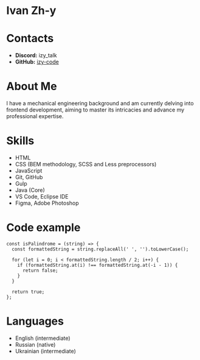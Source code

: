 # Ivan Zh-y

# Contacts

* **Discord:** izy_talk
* **GitHub:** [izy-code](https://github.com/izy-code)

# About Me

I have a mechanical engineering background and am currently delving into frontend development, aiming to master its intricacies and advance my professional expertise.

# Skills

* HTML
* CSS (BEM methodology, SCSS and Less preprocessors)
* JavaScript
* Git, GitHub
* Gulp
* Java (Core)
* VS Code, Eclipse IDE
* Figma, Adobe Photoshop

# Code example

```
const isPalindrome = (string) => {
  const formattedString = string.replaceAll(' ', '').toLowerCase();

  for (let i = 0; i < formattedString.length / 2; i++) {
    if (formattedString.at(i) !== formattedString.at(-i - 1)) {
      return false;
    }
  }

  return true;
};
```

# Languages

* English (intermediate)
* Russian (native)
* Ukrainian (intermediate)

